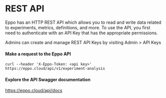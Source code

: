 # REST API

Eppo has an HTTP REST API which allows you to read and write data related to experiments, metrics, definitions, and more. To use the API, you first need to authenticate with an API Key that has the appropriate permissions.

Admins can create and manage REST API Keys by visiting Admin > API Keys

#### Make a request to the Eppo API
```
curl --header 'X-Eppo-Token: <api key>' https://eppo.cloud/api/v1/experiment-analysis
```

#### Explore the API Swagger documentation
https://eppo.cloud/api/docs
